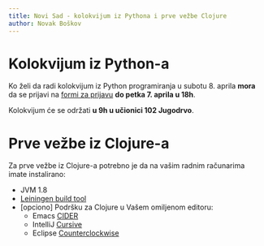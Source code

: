 ```yaml
---
title: Novi Sad - kolokvijum iz Pythona i prve vežbe Clojure
author: Novak Boškov
---
```


# Kolokvijum iz Python-a

Ko želi da radi kolokvijum iz Python programiranja u subotu 8. aprila
**mora** da se prijavi
na
[formi za prijavu](https://docs.google.com/forms/d/e/1FAIpQLSfBNP5rRn1VZo3ZPYvoHeZ6c8qNq0lvzOVwbmQVdveb5jOX2w/viewform) **do
petka 7. aprila u 18h**.

Kolokvijum će se održati **u 9h u učionici 102 Jugodrvo**.

# Prve vežbe iz Clojure-a

Za prve vežbe iz Clojure-a potrebno je da na vašim radnim računarima
imate instalirano:

- JVM 1.8
- [Leiningen build tool](https://leiningen.org/)
- [opciono] Podršku za Clojure u Vašem omiljenom editoru:
    - Emacs [CIDER](https://github.com/clojure-emacs/cider)
    - IntelliJ [Cursive](https://cursive-ide.com/)
    - Eclipse [Counterclockwise](http://doc.ccw-ide.org/documentation.html)
